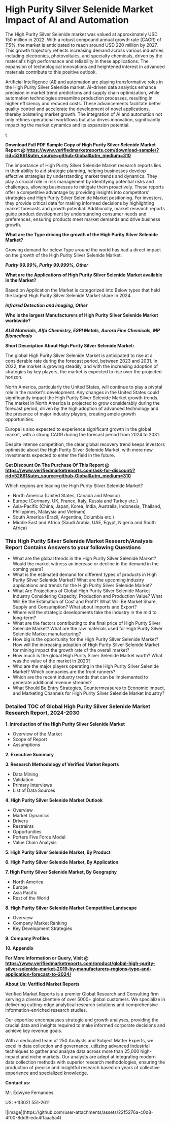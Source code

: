 <h1>High Purity Silver Selenide Market Impact of AI and Automation</h1><p>The High Purity Silver Selenide market was valued at approximately USD 150 million in 2022. With a robust compound annual growth rate (CAGR) of 7.5%, the market is anticipated to reach around USD 220 million by 2027. This growth trajectory reflects increasing demand across various industries including electronics, photovoltaics, and specialty chemicals, driven by the material's high performance and reliability in these applications. The expansion of technological innovations and heightened interest in advanced materials contribute to this positive outlook.</p><p>Artificial Intelligence (AI) and automation are playing transformative roles in the High Purity Silver Selenide market. AI-driven data analytics enhance precision in market trend predictions and supply chain optimization, while automation technologies streamline production processes, resulting in higher efficiency and reduced costs. These advancements facilitate better quality control and accelerate the development of novel applications, thereby bolstering market growth. The integration of AI and automation not only refines operational workflows but also drives innovation, significantly impacting the market dynamics and its expansion potential.</p>t</p><p id="" class=""><strong>Download Full PDF Sample Copy of High Purity Silver Selenide Market Report @ <a href="https://www.verifiedmarketreports.com/download-sample/?rid=52861&utm_source=github-Global&utm_medium=310" target="_blank">https://www.verifiedmarketreports.com/download-sample/?rid=52861&utm_source=github-Global&utm_medium=310</a></strong></p><p>The importance of&nbsp;High Purity Silver Selenide Market research reports lies in their ability to aid strategic planning, helping businesses develop effective strategies by understanding market trends and dynamics. They play a crucial role in risk management by identifying potential risks and challenges, allowing businesses to mitigate them proactively. These reports offer a competitive advantage by providing insights into competitors' strategies and High Purity Silver Selenide Market positioning. For investors, they provide critical data for making informed decisions by highlighting market forecasts and growth potential. Additionally, market research reports guide product development by understanding consumer needs and preferences, ensuring products meet market demands and drive business growth.</p><p><strong>What are the&nbsp;Type driving the growth of the High Purity Silver Selenide Market?</strong></p><p id="" class="">Growing demand for below Type around the world has had a direct impact on the growth of the High Purity Silver Selenide Market:</p><em><strong>Purity 99.99%, Purity 99.999%, Other</strong></em></p><strong>What are the&nbsp;Applications&nbsp;of High Purity Silver Selenide Market available in the Market?</strong></p><p id="" class="">Based on Application the Market is categorized into Below types that held the largest High Purity Silver Selenide Market share In 2024.</p><em><strong>Infrared Detection and Imaging, Other</strong></em></p><strong>Who is the largest Manufacturers of High Purity Silver Selenide Market worldwide?</strong></p><p><em><strong>ALB Materials, Alfa Chemistry, ESPI Metals, Aurora Fine Chemicals, MP Biomedicals</strong></em></p><p id="" class=""><strong>Short Description About High Purity Silver Selenide Market:</strong></p><p>The global High Purity Silver Selenide Market is anticipated to rise at a considerable rate during the forecast period, between 2023 and 2031. In 2022, the market is growing steadily, and with the increasing adoption of strategies by key players, the market is expected to rise over the projected horizon.</p><p>North America, particularly the United States, will continue to play a pivotal role in the market's development. Any changes in the United States could significantly impact the High Purity Silver Selenide Market growth trends. The market in North America is projected to grow considerably during the forecast period, driven by the high adoption of advanced technology and the presence of major industry players, creating ample growth opportunities.</p><p>Europe is also expected to experience significant growth in the global market, with a strong CAGR during the forecast period from 2024 to 2031.</p><p>Despite intense competition, the clear global recovery trend keeps investors optimistic about the High Purity Silver Selenide Market, with more new investments expected to enter the field in the future.</p><p id="" class=""><strong>Get Discount On The Purchase Of This Report @ <a href="https://www.verifiedmarketreports.com/ask-for-discount/?rid=52861&utm_source=github-Global&utm_medium=310" target="_blank">https://www.verifiedmarketreports.com/ask-for-discount/?rid=52861&utm_source=github-Global&utm_medium=310</a></strong></p>Which regions are leading the High Purity Silver Selenide Market?</p><ul><li>North America (United States, Canada and Mexico)</li><li>Europe (Germany, UK, France, Italy, Russia and Turkey etc.)</li><li>Asia-Pacific (China, Japan, Korea, India, Australia, Indonesia, Thailand, Philippines, Malaysia and Vietnam)</li><li>South America (Brazil, Argentina, Columbia etc.)</li><li>Middle East and Africa (Saudi Arabia, UAE, Egypt, Nigeria and South Africa)</li></ul><h3 id="" class="">This High Purity Silver Selenide Market Research/Analysis Report Contains Answers to your following Questions</h3><ul><li>What are the global trends in the High Purity Silver Selenide Market? Would the market witness an increase or decline in the demand in the coming years?</li><li>What is the estimated demand for different types of products in High Purity Silver Selenide Market? What are the upcoming industry applications and trends for the High Purity Silver Selenide Market?</li><li>What Are Projections of Global High Purity Silver Selenide Market Industry Considering Capacity, Production and Production Value? What Will Be the Estimation of Cost and Profit? What Will Be Market Share, Supply and Consumption? What about imports and Export?</li><li>Where will the strategic developments take the industry in the mid to long-term?</li><li>What are the factors contributing to the final price of High Purity Silver Selenide Market? What are the raw materials used for High Purity Silver Selenide Market manufacturing?</li><li>How big is the opportunity for the High Purity Silver Selenide Market? How will the increasing adoption of High Purity Silver Selenide Market for mining impact the growth rate of the overall market?</li><li>How much is the global High Purity Silver Selenide Market worth? What was the value of the market In 2020?</li><li>Who are the major players operating in the High Purity Silver Selenide Market? Which companies are the front runners?</li><li>Which are the recent industry trends that can be implemented to generate additional revenue streams?</li><li>What Should Be Entry Strategies, Countermeasures to Economic Impact, and Marketing Channels for High Purity Silver Selenide Market Industry?</li></ul><h3 id="" class="">Detailed TOC of Global High Purity Silver Selenide Market Research Report, 2024-2030</h3><p id="" class=""><strong>1. Introduction of the High Purity Silver Selenide Market</strong></p><ul><li>Overview of the Market</li><li>Scope of Report</li><li>Assumptions</li></ul><p id="" class=""><strong>2. Executive Summary</strong></p><p id="" class=""><strong>3. Research Methodology of Verified Market Reports</strong></p><ul><li>Data Mining</li><li>Validation</li><li>Primary Interviews</li><li>List of Data Sources</li></ul><p id="" class=""><strong>4. High Purity Silver Selenide Market Outlook</strong></p><ul><li>Overview</li><li>Market Dynamics</li><li>Drivers</li><li>Restraints</li><li>Opportunities</li><li>Porters Five Force Model</li><li>Value Chain Analysis</li></ul><p id="" class=""><strong>5. High Purity Silver Selenide Market, By Product</strong></p><p id="" class=""><strong>6. High Purity Silver Selenide Market, By Application</strong></p><p id="" class=""><strong>7. High Purity Silver Selenide Market, By Geography</strong></p><ul><li>North America</li><li>Europe</li><li>Asia Pacific</li><li>Rest of the World</li></ul><p id="" class=""><strong>8. High Purity Silver Selenide Market Competitive Landscape</strong></p><ul><li>Overview</li><li>Company Market Ranking</li><li>Key Development Strategies</li></ul><p id="" class=""><strong>9. Company Profiles</strong></p><p id="" class=""><strong>10. Appendix</strong></p><p id="" class=""><strong>For More Information or Query, Visit @ <a href="https://www.verifiedmarketreports.com/product/global-high-purity-silver-selenide-market-2019-by-manufacturers-regions-type-and-application-forecast-to-2024/" target="_blank">https://www.verifiedmarketreports.com/product/global-high-purity-silver-selenide-market-2019-by-manufacturers-regions-type-and-application-forecast-to-2024/</a></strong></p><p id="" class=""><strong>About Us: Verified Market Reports</strong></p><p id="" class="">Verified Market Reports is a premier Global Research and Consulting firm serving a diverse clientele of over 5000+ global customers. We specialize in delivering cutting-edge analytical research solutions and comprehensive information-enriched research studies.</p><p id="" class="">Our expertise encompasses strategic and growth analyses, providing the crucial data and insights required to make informed corporate decisions and achieve key revenue goals.</p><p id="" class="">With a dedicated team of 250 Analysts and Subject Matter Experts, we excel in data collection and governance, utilizing advanced industrial techniques to gather and analyze data across more than 25,000 high-impact and niche markets. Our analysts are adept at integrating modern data collection methods with superior research methodologies, ensuring the production of precise and insightful research based on years of collective experience and specialized knowledge.</p><p id="" class=""><strong>Contact us:</strong></p><p id="" class="">Mr. Edwyne Fernandes</p><p id="" class="">US: +1(302) 551-2611</p>
![image](https://github.com/user-attachments/assets/22f5276a-c0d8-4f00-8dd9-edc4ffaaa5a4)
